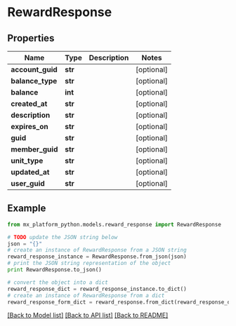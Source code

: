 # RewardResponse


## Properties
Name | Type | Description | Notes
------------ | ------------- | ------------- | -------------
**account_guid** | **str** |  | [optional] 
**balance_type** | **str** |  | [optional] 
**balance** | **int** |  | [optional] 
**created_at** | **str** |  | [optional] 
**description** | **str** |  | [optional] 
**expires_on** | **str** |  | [optional] 
**guid** | **str** |  | [optional] 
**member_guid** | **str** |  | [optional] 
**unit_type** | **str** |  | [optional] 
**updated_at** | **str** |  | [optional] 
**user_guid** | **str** |  | [optional] 

## Example

```python
from mx_platform_python.models.reward_response import RewardResponse

# TODO update the JSON string below
json = "{}"
# create an instance of RewardResponse from a JSON string
reward_response_instance = RewardResponse.from_json(json)
# print the JSON string representation of the object
print RewardResponse.to_json()

# convert the object into a dict
reward_response_dict = reward_response_instance.to_dict()
# create an instance of RewardResponse from a dict
reward_response_form_dict = reward_response.from_dict(reward_response_dict)
```
[[Back to Model list]](../README.md#documentation-for-models) [[Back to API list]](../README.md#documentation-for-api-endpoints) [[Back to README]](../README.md)


